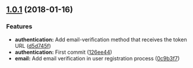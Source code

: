 <a name="1.0.1"></a>
## [1.0.1](https://github.com/NachoJusticia/express-restful-api-template/compare/126ee44...v1.0.1) (2018-01-16)


### Features

* **authentication:** Add email-verification method that receives the token URL ([d5d745f](https://github.com/NachoJusticia/express-restful-api-template/commit/d5d745f))
* **authentication:** First commit ([126ee44](https://github.com/NachoJusticia/express-restful-api-template/commit/126ee44))
* **email:** Add email verification in user registration process ([0c9b3f7](https://github.com/NachoJusticia/express-restful-api-template/commit/0c9b3f7))



